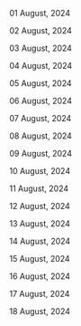 01 August, 2024

02 August, 2024

03 August, 2024

04 August, 2024

05 August, 2024

06 August, 2024

07 August, 2024

08 August, 2024

09 August, 2024

10 August, 2024

11 August, 2024

12 August, 2024

13 August, 2024

14 August, 2024

15 August, 2024

16 August, 2024

17 August, 2024

18 August, 2024
